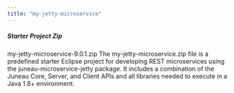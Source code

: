 ```yaml
---
title: "my-jetty-microservice"
---
```


##### Starter Project Zip
my-jetty-microservice-9.0.1.zip
The my-jetty-microservice.zip file is a predefined starter Eclipse project for developing
REST microservices using the juneau-microservice-jetty package.
It includes a combination of the Juneau Core, Server, and Client APIs and all libraries needed to execute in a Java 1.8+ environment.